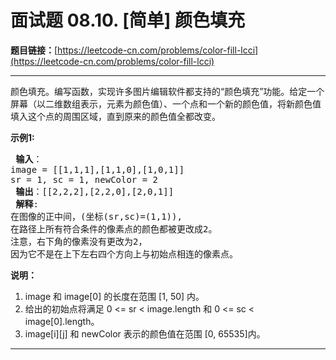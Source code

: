 # 面试题 08.10. [简单] 颜色填充

**题目链接：**[https://leetcode-cn.com/problems/color-fill-lcci](https://leetcode-cn.com/problems/color-fill-lcci)

---

<div class="content__1Y2H">
 <div class="notranslate">
  <p>颜色填充。编写函数，实现许多图片编辑软件都支持的“颜色填充”功能。给定一个屏幕（以二维数组表示，元素为颜色值）、一个点和一个新的颜色值，将新颜色值填入这个点的周围区域，直到原来的颜色值全都改变。</p> 
  <p> <strong>示例1:</strong></p> 
  <pre class="language-text"><strong> 输入</strong>：
image = [[1,1,1],[1,1,0],[1,0,1]] 
sr = 1, sc = 1, newColor = 2
<strong> 输出</strong>：[[2,2,2],[2,2,0],[2,0,1]]
<strong> 解释</strong>: 
在图像的正中间，(坐标(sr,sc)=(1,1)),
在路径上所有符合条件的像素点的颜色都被更改成2。
注意，右下角的像素没有更改为2，
因为它不是在上下左右四个方向上与初始点相连的像素点。
</pre> 
  <p> <strong>说明：</strong></p> 
  <ol> 
   <li>image 和&nbsp;image[0]&nbsp;的长度在范围&nbsp;[1, 50] 内。</li> 
   <li>给出的初始点将满足&nbsp;0 &lt;= sr &lt; image.length 和&nbsp;0 &lt;= sc &lt; image[0].length。</li> 
   <li>image[i][j] 和&nbsp;newColor&nbsp;表示的颜色值在范围&nbsp;[0, 65535]内。</li> 
  </ol> 
 </div>
</div>

---

```

```